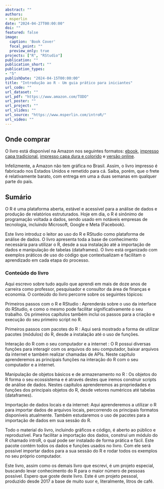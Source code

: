 ```yaml
---
abstract: ""
authors:
- msperlin
date: "2024-04-27T00:00:00"
doi: ""
featured: false
image:
  caption: 'Book Cover'
  focal_point: ""
  preview_only: true
projects: ["R", "RStudio"]
publication: ""
publication_short: ""
publication_types:
- "5"
publishDate: "2024-04-15T00:00:00"
title: "Introdução ao R - Um guia prático para iniciantes"
url_code: ""
url_dataset: ""
url_pdf: "https://www.amazon.com/TODO"
url_poster: ""
url_project: ""
url_slides: ""
url_source: "https://www.msperlin.com/introR/"
url_video: ""
---
```


## Onde comprar

O livro está disponível na Amazon nos seguintes formatos: [ebook](https://www.amazon.com.br/dp/B0CYN25PD6), [impresso capa tradicional](https://www.amazon.com/dp/B0D2W2W29W), [impresso capa dura e colorido](https://www.amazon.com/dp/B0D2XNVXGY) e [versão online](https://www.msperlin.com/introR/). 

<div class="alert alert-danger">
Infelizmente, a Amazon não tem gráfica no Brasil. Assim, o livro impresso é fabricado nos Estados Unidos e remetido para cá. Saiba, porém, que o frete é relativamente barato, com entrega em uma a duas semanas em qualquer parte do país. 
</div>

## Sumário

O R é uma plataforma aberta, estável e acessível para a análise de dados e produção de relatórios estruturados. Hoje em dia, o R é sinônimo de programação voltada a dados, sendo usado em notáveis empresas de tecnologia, incluindo Microsoft, Google e Meta (Facebook).

Este livro introduz o leitor ao uso do R e RStudio como plataforma de análise de dados. O livro apresenta toda a base de conhecimento necessária para utilizar o R, desde a sua instalação até a importação de dados e manipulação de tabelas (dataframes). O livro está organizado com exemplos práticos de uso do código que contextualizam e facilitam o aprendizado em cada etapa do processo.

### Conteúdo do livro

Aqui escrevo sobre tudo aquilo que aprendi em mais de doze anos de carreira como professor, pesquisador e consultor da área de finanças e economia. O conteúdo do livro percorre sobre os seguintes tópicos:

Primeiros passos com o R e RStudio
: Aprenderás sobre o uso da interface do RStudio, e como o mesmo pode facilitar significativamente o seu trabalho. Os primeiros capítulos também inclui os passos para a criação e execução do seu primeiro script no R.

Primeiros passos com pacotes do R
: Aqui será mostrado a forma de utilizar pacotes (módulos) do R, desde a instalação até o uso de funções.

Interação do R com o seu computador e a internet
: O R possui diversas funções para interagir com os arquivos do seu computador, baixar arquivos da internet e também realizar chamadas de APIs. Neste capítulo aprenderemos as principais funções na interação do R com o seu computador e a internet.

Manipulação de objetos básicos e de armazenamento no R
: Os objetos do R forma o seu ecossistema e é através destes que iremos construir scripts de análise de dados. Nestes capítulos aprenderemos as propriedades e funções dos principais objetos do R, desde vetores numéricos até tabelas (dataframes).

Importação de dados locais e da internet:
 Aqui aprenderemos a utilizar o R para importar dados de arquivos locais, percorrendo os principais formatos disponíveis atualmente. Também estudaremos o uso de pacotes para a importação de dados em sua sessão do R.

Todo o material do livro, incluindo gráficos e código, é aberto ao público e reproduzível. Para facilitar a importação dos dados, construí um módulo do R chamado introR, o qual pode ser instalado de forma prática e fácil. Este pacote contém todos os dados e funções usados no livro. Com ele será possível importar dados para a sua sessão do R e rodar todos os exemplos no seu próprio computador.

Este livro, assim como os demais livro que escrevi, é um projeto especial, buscando levar conhecimento do R para o maior número de pessoas possível. Espero que goste deste livro. Este é um projeto pessoal, produzido desde 2017 a base de muito suor e, literalmente, litros de café.


